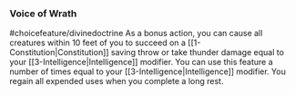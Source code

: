### Voice of Wrath
#choicefeature/divinedoctrine
As a bonus action, you can cause all creatures within 10 feet of you to succeed on a [[1-Constitution|Constitution]] saving throw or take thunder damage equal to your [[3-Intelligence|Intelligence]] modifier. You can use this feature a number of times equal to your [[3-Intelligence|Intelligence]] modifier. You regain all expended uses when you complete a long rest. 